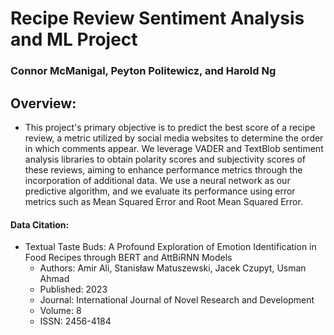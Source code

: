 # Recipe Review Sentiment Analysis and ML Project
### Connor McManigal, Peyton Politewicz, and Harold Ng

## Overview:

- This project's primary objective is to predict the best score of a recipe review, a metric utilized by social media websites to determine the order in which comments appear. We leverage VADER and TextBlob sentiment analysis libraries to obtain polarity scores and subjectivity scores of these reviews, aiming to enhance performance metrics through the incorporation of additional data. We use a neural network as our predictive algorithm, and we evaluate its performance using error metrics such as Mean Squared Error and Root Mean Squared Error.


#### Data Citation:

- Textual Taste Buds: A Profound Exploration of Emotion Identification in Food Recipes through BERT and AttBiRNN Models
  - Authors: Amir Ali, Stanisław Matuszewski, Jacek Czupyt, Usman Ahmad
  - Published: 2023
  - Journal: International Journal of Novel Research and Development
  - Volume: 8
  - ISSN: 2456-4184
